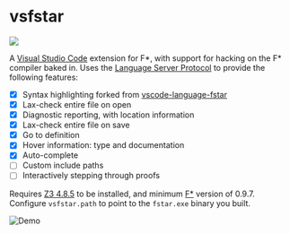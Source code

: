 # vsfstar

[![](https://vsmarketplacebadge.apphb.com/version/artagnon.vsfstar.svg)](https://marketplace.visualstudio.com/items?itemName=artagnon.vsfstar)

A [Visual Studio Code](https://code.visualstudio.com) extension for F\*, with support for hacking on the F\* compiler baked in. Uses the [Language Server Protocol](https://microsoft.github.io/language-server-protocol/overview) to provide the following features:

- [x] Syntax highlighting forked from [vscode-language-fstar](https://github.com/Supernerd11/vscode-language-fstar)
- [x] Lax-check entire file on open
- [x] Diagnostic reporting, with location information
- [x] Lax-check entire file on save
- [x] Go to definition
- [x] Hover information: type and documentation
- [x] Auto-complete
- [ ] Custom include paths
- [ ] Interactively stepping through proofs

Requires [Z3 4.8.5](https://github.com/Z3Prover/z3/releases/tag/Z3-4.8.5) to be installed, and minimum [F\*](https://github.com/FStarLang/FStar) version of 0.9.7. Configure `vsfstar.path` to point to the `fstar.exe` binary you built.

![Demo](https://media.giphy.com/media/LmemFFMyaAu3WHOWph/giphy.gif)
